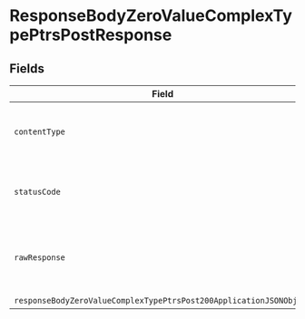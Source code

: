 # ResponseBodyZeroValueComplexTypePtrsPostResponse


## Fields

| Field                                                                                                                                               | Type                                                                                                                                                | Required                                                                                                                                            | Description                                                                                                                                         |
| --------------------------------------------------------------------------------------------------------------------------------------------------- | --------------------------------------------------------------------------------------------------------------------------------------------------- | --------------------------------------------------------------------------------------------------------------------------------------------------- | --------------------------------------------------------------------------------------------------------------------------------------------------- |
| `contentType`                                                                                                                                       | *String*                                                                                                                                            | :heavy_check_mark:                                                                                                                                  | HTTP response content type for this operation                                                                                                       |
| `statusCode`                                                                                                                                        | *Integer*                                                                                                                                           | :heavy_check_mark:                                                                                                                                  | HTTP response status code for this operation                                                                                                        |
| `rawResponse`                                                                                                                                       | [HttpResponse<byte[]>](https://docs.oracle.com/en/java/javase/11/docs/api/java.net.http/java/net/http/HttpResponse.html)                            | :heavy_minus_sign:                                                                                                                                  | Raw HTTP response; suitable for custom response parsing                                                                                             |
| `responseBodyZeroValueComplexTypePtrsPost200ApplicationJSONObject`                                                                                  | [ResponseBodyZeroValueComplexTypePtrsPost200ApplicationJSON](../../models/operations/ResponseBodyZeroValueComplexTypePtrsPost200ApplicationJSON.md) | :heavy_minus_sign:                                                                                                                                  | OK                                                                                                                                                  |